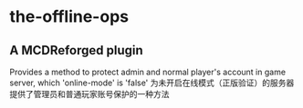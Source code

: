 # the-offline-ops
## A MCDReforged plugin
Provides a method to protect admin and normal player's account in game server, which 'online-mode' is 'false'
为未开启在线模式（正版验证）的服务器提供了管理员和普通玩家账号保护的一种方法
